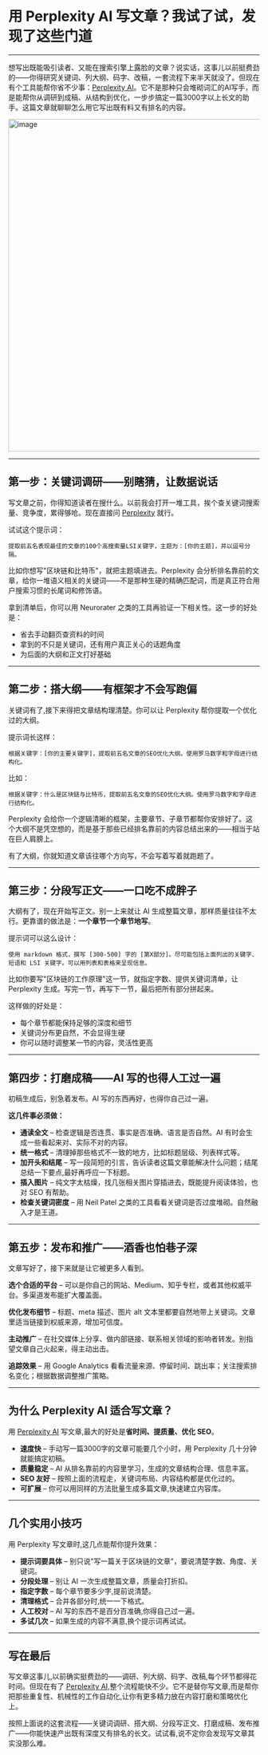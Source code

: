 # 用 Perplexity AI 写文章？我试了试，发现了这些门道

---

想写出既能吸引读者、又能在搜索引擎上露脸的文章？说实话，这事儿以前挺费劲的——你得研究关键词、列大纲、码字、改稿，一套流程下来半天就没了。但现在有个工具能帮你省不少事：[Perplexity AI](https://pplx.ai/ixkwood69619635)。它不是那种只会堆砌词汇的AI写手，而是能帮你从调研到成稿、从结构到优化，一步步搞定一篇3000字以上长文的助手。这篇文章就聊聊怎么用它写出既有料又有排名的内容。


<img width="1197" height="667" alt="image" src="https://github.com/user-attachments/assets/0379ebe7-cc1d-4bfc-9801-d45635170985" />

---

## 第一步：关键词调研——别瞎猜，让数据说话

写文章之前，你得知道读者在搜什么。以前我会打开一堆工具，挨个查关键词搜索量、竞争度，累得够呛。现在直接问 [Perplexity](https://pplx.ai/ixkwood69619635) 就行。

试试这个提示词：

```
提取前五名表现最佳的文章的100个高搜索量LSI关键字，主题为：[你的主题]，并以逗号分隔。
```

比如你想写"区块链和比特币"，就把主题填进去。Perplexity 会分析排名靠前的文章，给你一堆语义相关的关键词——不是那种生硬的精确匹配词，而是真正符合用户搜索习惯的长尾词和修饰语。

拿到清单后，你可以用 Neurorater 之类的工具再验证一下相关性。这一步的好处是：

- 省去手动翻页查资料的时间
- 拿到的不只是关键词，还有用户真正关心的话题角度
- 为后面的大纲和正文打好基础

---

## 第二步：搭大纲——有框架才不会写跑偏

关键词有了,接下来得把文章结构理清楚。你可以让 Perplexity 帮你提取一个优化过的大纲。

提示词长这样：

```
根据关键字：[你的主要关键字]，提取前五名文章的SEO优化大纲。使用罗马数字和字母进行结构化。
```

比如：

```
根据关键字：什么是区块链与比特币，提取前五名文章的SEO优化大纲。使用罗马数字和字母进行结构化。
```

Perplexity 会给你一个逻辑清晰的框架，主要章节、子章节都帮你安排好了。这个大纲不是凭空想的，而是基于那些已经排名靠前的内容总结出来的——相当于站在巨人肩膀上。

有了大纲，你就知道文章该往哪个方向写，不会写着写着就跑题了。

---

## 第三步：分段写正文——一口吃不成胖子

大纲有了，现在开始写正文。别一上来就让 AI 生成整篇文章，那样质量往往不太行。更靠谱的做法是：**一个章节一个章节地写**。

提示词可以这么设计：

```
使用 markdown 格式，撰写 [300-500] 字的 [第X部分]。尽可能包括上面列出的关键字、短语和 LSI 关键字。可以用列表和表格来呈现信息。
```

比如你要写"区块链的工作原理"这一节，就指定字数、提供关键词清单，让 Perplexity 生成。写完一节，再写下一节，最后把所有部分拼起来。

这样做的好处是：

- 每个章节都能保持足够的深度和细节
- 关键词分布更自然，不会显得生硬
- 你可以随时调整某一节的内容，灵活性更高

---

## 第四步：打磨成稿——AI 写的也得人工过一遍

初稿生成后，别急着发布。AI 写的东西再好，也得你自己过一遍。

**这几件事必须做：**

- **通读全文** – 检查逻辑是否连贯、事实是否准确、语言是否自然。AI 有时会生成一些看起来对、实际不对的内容。
- **统一格式** – 清理掉那些格式不一致的地方，比如标题层级、列表样式等。
- **加开头和结尾** – 写一段简短的引言，告诉读者这篇文章能解决什么问题；结尾总结一下要点,最好再呼应一下标题。
- **插入图片** – 纯文字太枯燥，找几张相关图片穿插进去，既能提升阅读体验，也对 SEO 有帮助。
- **检查关键词密度** – 用 Neil Patel 之类的工具看看关键词是否过度堆砌。自然融入才是王道。

---

## 第五步：发布和推广——酒香也怕巷子深

文章写好了，接下来就是让它被更多人看到。

**选个合适的平台** – 可以是你自己的网站、Medium、知乎专栏，或者其他权威平台。多渠道发布能扩大覆盖面。

**优化发布细节** – 标题、meta 描述、图片 alt 文本里都要自然地带上关键词。文章里适当链接到权威来源，增加可信度。

**主动推广** – 在社交媒体上分享、做内部链接、联系相关领域的影响者转发。别指望文章自己火起来，得主动出击。

**追踪效果** – 用 Google Analytics 看看流量来源、停留时间、跳出率；关注搜索排名变化；根据数据调整推广策略。

---

## 为什么 Perplexity AI 适合写文章？

用 [Perplexity AI](https://pplx.ai/ixkwood69619635) 写文章,最大的好处是**省时间、提质量、优化 SEO**。

- **速度快** – 手动写一篇3000字的文章可能要几个小时，用 Perplexity 几十分钟就能搞定初稿。
- **质量稳定** – AI 从排名靠前的内容里学习，生成的文章结构合理、信息丰富。
- **SEO 友好** – 按照上面的流程走，关键词布局、内容结构都是优化过的。
- **可扩展** – 你可以用同样的方法批量生成多篇文章,快速建立内容库。

---

## 几个实用小技巧

用 Perplexity 写文章时,这几点能帮你提升效果：

- **提示词要具体** – 别只说"写一篇关于区块链的文章"，要说清楚字数、角度、关键词。
- **分段处理** – 别让 AI 一次生成整篇文章，质量会打折扣。
- **指定字数** – 每个章节要多少字,提前说清楚。
- **清理格式** – 合并各部分时,统一一下格式。
- **人工校对** – AI 写的东西不是百分百准确,你得自己过一遍。
- **多试几次** – 如果生成的内容不满意,换个提示词再试试。

---

## 写在最后

写文章这事儿,以前确实挺费劲的——调研、列大纲、码字、改稿,每个环节都得花时间。但现在有了 [Perplexity AI](https://pplx.ai/ixkwood69619635),整个流程能快不少。它不是替你写文章,而是帮你把那些重复性、机械性的工作自动化,让你有更多精力放在内容打磨和策略优化上。

按照上面说的这套流程——关键词调研、搭大纲、分段写正文、打磨成稿、发布推广——你能快速产出既有深度又有排名的长文。试试看,说不定你会发现写文章其实没那么难。
